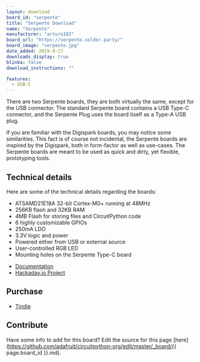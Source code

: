 ```yaml
---
layout: download
board_id: "serpente"
title: "Serpente Download"
name: "Serpente"
manufacturer: "arturo182"
board_url: "https://serpente.solder.party/"
board_image: "serpente.jpg"
date_added: 2019-9-17
downloads_display: true
blinka: false
download_instructions: ""

features:
  - USB-C
---
```


There are two Serpente boards, they are both virtually the same, except for the USB connector. The standard Serpente board contains a USB Type-C connector, and the Serpente Plug uses the board itself as a Type-A USB plug.

If you are familiar with the Digispark boards, you may notice some similarities. This fact is of course not incidental, the Serpente boards are inspired by the Digispark, both in form-factor as well as use-cases. The Serpente boards are meant to be used as quick and dirty, yet flexible, prototyping tools.

## Technical details

Here are some of the technical details regarding the boards:

- ATSAMD21E18A 32-bit Cortex-M0+ running at 48MHz
- 256KB flash and 32KB RAM
- 4MB Flash for storing files and CircuitPython code
- 6 highly customizable GPIOs
- 250mA LDO
- 3.3V logic and power
- Powered either from USB or external source
- User-controlled RGB LED
- Mounting holes on the Serpente Type-C board

* [Documentation](https://serpente.solder.party/)
* [Hackaday.io Project](https://hackaday.io/project/167192-serpente)

## Purchase
* [Tindie](https://www.tindie.com/products/arturo182/serpente-a-tiny-circuitpython-prototyping-board/)

## Contribute

Have some info to add for this board? Edit the source for this page [here](https://github.com/adafruit/circuitpython-org/edit/master/_board/{{ page.board_id }}.md).
